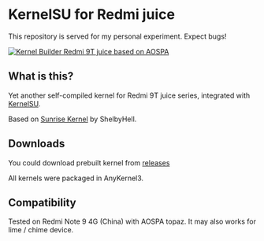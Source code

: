 # KernelSU for Redmi juice
This repository is served for my personal experiment. Expect bugs!

[![Kernel Builder Redmi 9T juice based on AOSPA](https://github.com/pokon548/kernelsu-xiaomi-juice/actions/workflows/compile.yml/badge.svg)](https://github.com/pokon548/kernelsu-xiaomi-juice/actions/workflows/compile.yml)

## What is this?
Yet another self-compiled kernel for Redmi 9T juice series, integrated with [KernelSU](https://kernelsu.org).

Based on [Sunrise Kernel](https://github.com/ShelbyHell/sunrise_kernel_juice) by ShelbyHell.

## Downloads
You could download prebuilt kernel from [releases](https://github.com/pokon548/kernelsu-xiaomi-juice/releases)

All kernels were packaged in AnyKernel3.

## Compatibility
Tested on Redmi Note 9 4G (China) with AOSPA topaz. It may also works for lime / chime device.
